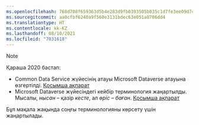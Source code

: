 ```yaml
---
ms.openlocfilehash: 768d708f659363d5b4e283d9fb0393505b035c1d7fe3ee09d74ea17eab87a8f0
ms.sourcegitcommit: aa0cfbf6240a9f560e3131bdec63e051a8786dd4
ms.translationtype: HT
ms.contentlocale: kk-KZ
ms.lasthandoff: 08/10/2021
ms.locfileid: "7031618"
---
```

> [!NOTE]
> Қараша 2020 бастап:
> - Common Data Service жүйесінің атауы Microsoft Dataverse атауына өзгертілді. [Қосымша ақпарат](https://aka.ms/PAuAppBlog)
> - Microsoft Dataverse жүйесіндегі кейбір терминология жаңартылды. Мысалы, *нысан* – қазір *кесте*, ал *өріс* – *баған*. [Қосымша ақпарат](/powerapps/maker/data-platform/data-platform-intro)
>
> Бұл мақала жақында соңғы терминологияны көрсету үшін жаңартылады.